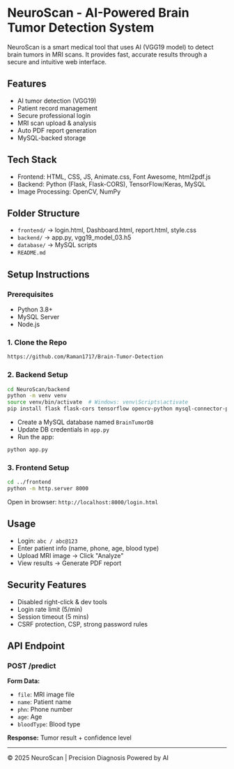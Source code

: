 # NeuroScan - AI-Powered Brain Tumor Detection System

NeuroScan is a smart medical tool that uses AI (VGG19 model) to detect brain tumors in MRI scans. It provides fast, accurate results through a secure and intuitive web interface.

## Features
- AI tumor detection (VGG19)
- Patient record management
- Secure professional login
- MRI scan upload & analysis
- Auto PDF report generation
- MySQL-backed storage

## Tech Stack
- Frontend: HTML, CSS, JS, Animate.css, Font Awesome, html2pdf.js
- Backend: Python (Flask, Flask-CORS), TensorFlow/Keras, MySQL
- Image Processing: OpenCV, NumPy

## Folder Structure
- `frontend/` → login.html, Dashboard.html, report.html, style.css
- `backend/` → app.py, vgg19_model_03.h5
- `database/` → MySQL scripts
- `README.md`

## Setup Instructions

### Prerequisites
- Python 3.8+
- MySQL Server
- Node.js

### 1. Clone the Repo
```bash
https://github.com/Raman1717/Brain-Tumor-Detection
```

### 2. Backend Setup
```bash
cd NeuroScan/backend
python -m venv venv
source venv/bin/activate  # Windows: venv\Scripts\activate
pip install flask flask-cors tensorflow opencv-python mysql-connector-python
```

- Create a MySQL database named `BrainTumorDB`
- Update DB credentials in `app.py`
- Run the app:
```bash
python app.py
```

### 3. Frontend Setup
```bash
cd ../frontend
python -m http.server 8000
```
Open in browser: `http://localhost:8000/login.html`

## Usage
- Login: `abc / abc@123`
- Enter patient info (name, phone, age, blood type)
- Upload MRI image → Click "Analyze"
- View results → Generate PDF report

## Security Features
- Disabled right-click & dev tools
- Login rate limit (5/min)
- Session timeout (5 mins)
- CSRF protection, CSP, strong password rules

## API Endpoint

### POST /predict
**Form Data:**
- `file`: MRI image file
- `name`: Patient name
- `phn`: Phone number
- `age`: Age
- `bloodType`: Blood type

**Response:** Tumor result + confidence level

---

© 2025 NeuroScan | Precision Diagnosis Powered by AI
